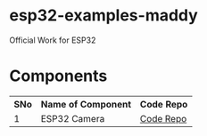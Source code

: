# esp32-examples-maddy
Official Work for ESP32

# Components

<table>
  <tr>
    <th>SNo</th>
    <th>Name of Component</th>
    <th>Code Repo</th>
  </tr>
  <tr>
    <td>1</td>
    <td>ESP32 Camera</td>
    <td><a href="">Code Repo</td>
  </tr>
</table>
